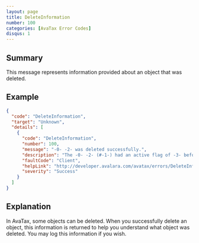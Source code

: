 ```yaml
---
layout: page
title: DeleteInformation
number: 100
categories: [AvaTax Error Codes]
disqus: 1
---
```


## Summary

This message represents information provided about an object that was deleted.

## Example

```json
{
  "code": "DeleteInformation",
  "target": "Unknown",
  "details": [
    {
      "code": "DeleteInformation",
      "number": 100,
      "message": "-0- -2- was deleted successfully.",
      "description": "The -0- -2- (#-1-) had an active flag of -3- before deletion.",
      "faultCode": "Client",
      "helpLink": "http://developer.avalara.com/avatax/errors/DeleteInformation",
      "severity": "Success"
    }
  ]
}
```

## Explanation

In AvaTax, some objects can be deleted.  When you successfully delete an object, this information is returned to help you understand what object was deleted.  You may log this information if you wish.
